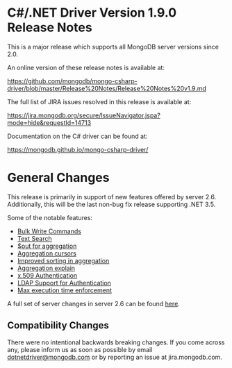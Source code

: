 C#/.NET Driver Version 1.9.0 Release Notes
==============================================

This is a major release which supports all MongoDB server versions since 2.0.

An online version of these release notes is available at:

https://github.com/mongodb/mongo-csharp-driver/blob/master/Release%20Notes/Release%20Notes%20v1.9.md

The full list of JIRA issues resolved in this release is available at:

https://jira.mongodb.org/secure/IssueNavigator.jspa?mode=hide&requestId=14713

Documentation on the C# driver can be found at:

https://mongodb.github.io/mongo-csharp-driver/

General Changes
===============

This release is primarily in support of new features offered by server 2.6.  
Additionally, this will be the last non-bug fix release supporting .NET 3.5.

Some of the notable features:

* [Bulk Write Commands](http://docs.mongodb.org/master/release-notes/2.6/#new-write-commands)
* [Text Search](http://docs.mongodb.org/master/release-notes/2.6/#text-search-changes)
* [$out for aggregation](http://docs.mongodb.org/master/release-notes/2.6/#out-stage-to-write-data-to-a-collection)
* [Aggregation cursors](http://docs.mongodb.org/master/release-notes/2.6/#aggregation-operations-now-return-cursors)
* [Improved sorting in aggregation](http://docs.mongodb.org/master/release-notes/2.6/#improved-sorting)
* [Aggregation explain](http://docs.mongodb.org/master/release-notes/2.6/#explain-option-for-the-aggregation-pipeline)
* [x.509 Authentication](http://docs.mongodb.org/master/release-notes/2.6/#x-509-authentication)
* [LDAP Support for Authentication](http://docs.mongodb.org/master/release-notes/2.6/#x-509-authentication)
* [Max execution time enforcement](https://jira.mongodb.org/browse/SERVER-2212)

A full set of server changes in server 2.6 can be found [here](http://docs.mongodb.org/master/release-notes/2.6/).

Compatibility Changes
---------------------

There were no intentional backwards breaking changes.  If you come across any,
please inform us as soon as possible by email dotnetdriver@mongodb.com or by reporting 
an issue at jira.mongodb.com.